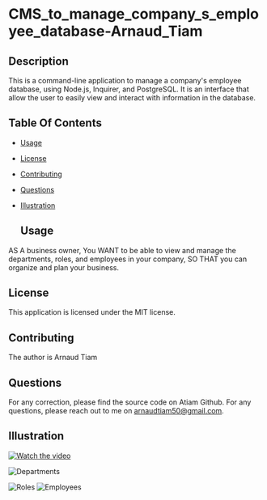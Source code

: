 # CMS_to_manage_company_s_employee_database-Arnaud_Tiam

 ## Description

  This is a command-line application to manage a company's employee database, using Node.js, Inquirer, and PostgreSQL.
  It is an interface that allow the user to easily view and interact with information in the database.

## Table Of Contents
- [Usage](#usage)
- [License](#license)
- [Contributing](#contributing)
- [Questions](#questions)
- [Illustration](#illustration)

  ## Usage
AS A business owner,
You WANT to be able to view and manage the departments, roles, and employees in your company,
SO THAT you can organize and plan your business.

  ## License
This application is licensed under the MIT license.

## Contributing
The author is Arnaud Tiam


## Questions
For any correction, please find the source code on Atiam Github. For any questions, please reach out to me on arnaudtiam50@gmail.com.


## Illustration

[![Watch the video](https://github.com/Atiam/SVG-logo-Generator_-Arnaud-Tiam/blob/main/assets/image_video/image_for_video.png)](https://drive.google.com/file/d/1whYucCByPkpfI4II8WnndpXwhHBRwcgc/view)



![Departments](https://github.com/Atiam/Employee_Manager-Arnaud_Tiam/blob/main/assets/images/view%20all%20department.png)


![Roles](https://github.com/Atiam/Employee_Manager-Arnaud_Tiam/blob/main/assets/images/view%20all%20roles.png)
![Employees](https://github.com/Atiam/Employee_Manager-Arnaud_Tiam/blob/main/assets/images/view%20all%20departments.png)
